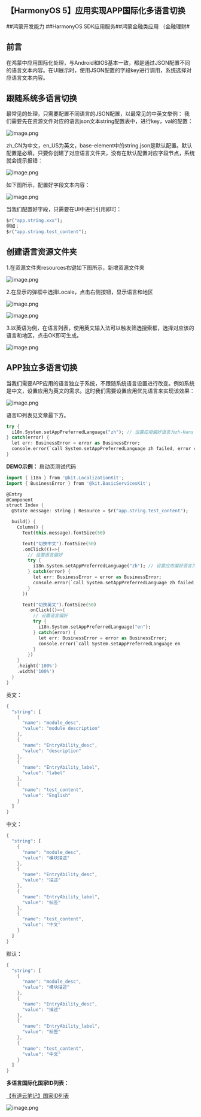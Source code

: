 ## 【HarmonyOS 5】应用实现APP国际化多语言切换

\##鸿蒙开发能力 ##HarmonyOS SDK应用服务##鸿蒙金融类应用 （金融理财#

## 前言

在鸿蒙中应用国际化处理，与Android和IOS基本一致，都是通过JSON配置不同的语言文本内容。在UI展示时，使用JSON配置的字段key进行调用，系统选择对应语言文本内容。

## 跟随系统多语言切换

最常见的处理，只需要配置不同语言的JSON配置，以最常见的中英文举例：
我们需要先在资源文件对应的语言json文本string配置表中，进行key，val的配置：

![image.png](https://api.nutpi.net/file/topic/2025-06-20/image/d107ee8e3fc245a293709f2ab09a6fd8b1862.png)

zh_CN为中文，en_US为英文，base-element中的string.json是默认配置。默认配置是必填，只要你创建了对应语言文件夹，没有在默认配置对应字段节点，系统就会提示报错：

![image.png](https://api.nutpi.net/file/topic/2025-06-20/image/af0c58ccc8b945e69a5c2353e32b10e8b1862.png)

如下图所示，配置好字段文本内容：

![image.png](https://api.nutpi.net/file/topic/2025-06-20/image/f0cf5b8f3c96436c84ac38d21b8795eab1862.png)

当我们配置好字段，只需要在UI中进行引用即可：

```dart
$r("app.string.xxx");
例如：
$r("app.string.test_content");
```

## 创建语言资源文件夹

1.在资源文件夹resources右键如下图所示，新增资源文件夹

![image.png](https://api.nutpi.net/file/topic/2025-06-20/image/619c0e8231ee42b5985184e2ecd3a338b1862.png)

2.在显示的弹框中选择Locale，点击右侧按钮，显示语言和地区

![image.png](https://api.nutpi.net/file/topic/2025-06-20/image/04b8a9ebc8a648458b38f1e89d87a013b1862.png)

![image.png](https://api.nutpi.net/file/topic/2025-06-20/image/9223787cb99e45a79f7be9550252e9dfb1862.png)

3.以英语为例，在语言列表，使用英文输入法可以触发筛选搜索框，选择对应该的语言和地区，点击OK即可生成。

![image.png](https://api.nutpi.net/file/topic/2025-06-20/image/020399aef9ff4eb9a0c40a6cebc7faa0b1862.png)

## APP独立多语言切换

当我们需要APP应用的语言独立于系统，不跟随系统语言设置进行改变。例如系统是中文，设置应用为英文的需求。这时我们需要设置应用优先语言来实现该效果：

![image.png](https://api.nutpi.net/file/topic/2025-06-20/image/ba0d4ef225d64fefb628b51597f65566b1862.png)

语言ID列表见文章最下方。

```dart
try {
  i18n.System.setAppPreferredLanguage("zh"); // 设置应用偏好语言为zh-Hans
} catch(error) {
  let err: BusinessError = error as BusinessError;
  console.error(`call System.setAppPreferredLanguage zh failed, error code: ${err.code}, message: ${err.message}.`);
}
```

**DEMO示例：**
启动页测试代码

```dart
import { i18n } from '@kit.LocalizationKit';
import { BusinessError } from '@kit.BasicServicesKit';

@Entry
@Component
struct Index {
  @State message: string | Resource = $r("app.string.test_content");

  build() {
    Column() {
      Text(this.message).fontSize(50)

      Text("切换中文").fontSize(50)
      .onClick(()=>{
        // 设置语言偏好
        try {
          i18n.System.setAppPreferredLanguage("zh"); // 设置应用偏好语言为zh-Hans
        } catch(error) {
          let err: BusinessError = error as BusinessError;
          console.error(`call System.setAppPreferredLanguage zh failed, error code: ${err.code}, message: ${err.message}.`);
        }
      })

      Text("切换英文").fontSize(50)
        .onClick(()=>{
          // 设置语言偏好
          try {
            i18n.System.setAppPreferredLanguage("en");
          } catch(error) {
            let err: BusinessError = error as BusinessError;
            console.error(`call System.setAppPreferredLanguage en                                                                                                                                                                                                                                                                                                                       failed, error code: ${err.code}, message: ${err.message}.`);
          }
        })
    }
    .height('100%')
    .width('100%')
  }
}
```

英文：

```dart
{
  "string": [
    {
      "name": "module_desc",
      "value": "module description"
    },
    {
      "name": "EntryAbility_desc",
      "value": "description"
    },
    {
      "name": "EntryAbility_label",
      "value": "label"
    },
    {
      "name": "test_content",
      "value": "English"
    }
  ]
}
```

中文：

```dart
{
  "string": [
    {
      "name": "module_desc",
      "value": "模块描述"
    },
    {
      "name": "EntryAbility_desc",
      "value": "描述"
    },
    {
      "name": "EntryAbility_label",
      "value": "标签"
    },
    {
      "name": "test_content",
      "value": "中文"
    }
  ]
}
```

默认：

```dart
{
  "string": [
    {
      "name": "module_desc",
      "value": "模块描述"
    },
    {
      "name": "EntryAbility_desc",
      "value": "描述"
    },
    {
      "name": "EntryAbility_label",
      "value": "标签"
    },
    {
      "name": "test_content",
      "value": "中文"
    }
  ]
}
```

**多语言国际化国家ID列表：**

[【有道云笔记】国家ID列表](https://note.youdao.com/s/PMcEowXL)

![image.png](https://api.nutpi.net/file/topic/2025-06-20/image/04ab1b711de946479eb416352ab85c47b1862.png)

